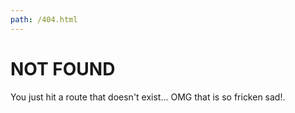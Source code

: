 ```yaml
---
path: /404.html
---
```

# NOT FOUND

You just hit a route that doesn't exist... OMG that is so fricken sad!.
